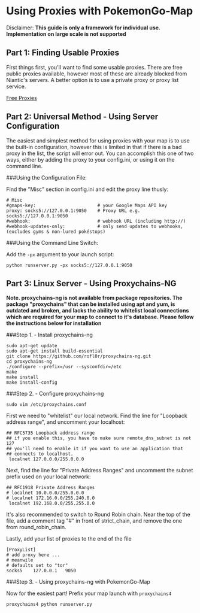 Using Proxies with PokemonGo-Map
===================

Disclaimer: **This guide is only a framework for individual use. Implementation on large scale is not supported**

Part 1: Finding Usable Proxies
------------------------------

First things first, you'll want to find some usable proxies. There are free public proxies available, however most of these are already blocked from Niantic's servers. A better option is to use a private proxy or proxy list service. 

[Free Proxies](http://lmgtfy.com/?q=free+proxies "Free Proxies")

Part 2: Universal Method - Using Server Configuration
-----------------------------------------------------

The easiest and simplest method for using proxies with your map is to use the built-in configuration, however this is limited in that if there is a bad proxy in the list, the script will error out. You can accomplish this one of two ways, either by adding the proxy to your config.ini, or using it on the command line.

###Using the Configuration File:

Find the "Misc" section in config.ini and edit the proxy line thusly:

```
# Misc
#gmaps-key:                       # your Google Maps API key
proxy: socks5://127.0.0.1:9050    # Proxy URL e.g. socks5://127.0.0.1:9050
#webhook:                         # webhook URL (including http://)
#webhook-updates-only:            # only send updates to webhooks, (excludes gyms & non-lured pokéstops)
```

###Using the Command Line Switch:

Add the `-px` argument to your launch script:

```
python runserver.py -px socks5://127.0.0.1:9050
```

Part 3: Linux Server - Using Proxychains-NG
-------------------------------------------

**Note. proxychains-ng is not available from package repositories. The package "proxychains" that can be installed using apt and yum, is outdated and broken, and lacks the ability to whitelist local connections which are required for your map to connect to it's database. Please follow the instructions below for installation**

###Step 1. - Install proxychains-ng

```
sudo apt-get update
sudo apt-get install build-essential
git clone https://github.com/rofl0r/proxychains-ng.git
cd proxychains-ng
./configure --prefix=/usr --sysconfdir=/etc
make
make install
make install-config
```

###Step 2. - Configure proxychains-ng

`sudo vim /etc/proxychains.conf`

First we need to "whitelist" our local network. Find the line for "Loopback address range", and uncomment your localhost:

```
## RFC5735 Loopback address range
## if you enable this, you have to make sure remote_dns_subnet is not 127
## you'll need to enable it if you want to use an application that
## connects to localhost.
 localnet 127.0.0.0/255.0.0.0
```

Next, find the line for "Private Address Ranges" and uncomment the subnet prefix used on your local network:

```
## RFC1918 Private Address Ranges
# localnet 10.0.0.0/255.0.0.0
# localnet 172.16.0.0/255.240.0.0
 localnet 192.168.0.0/255.255.0.0
```

It's also recommended to switch to Round Robin chain. Near the top of the file, add a comment tag "#" in front of strict_chain, and remove the one from round_robin_chain.

Lastly, add your list of proxies to the end of the file

```
[ProxyList]
# add proxy here ...
# meanwile
# defaults set to "tor"
socks5    127.0.0.1   9050
```

###Step 3. - Using proxychains-ng with PokemonGo-Map

Now for the easiest part! Prefix your map launch with `proxychains4`

```
proxychains4 python runserver.py
```


